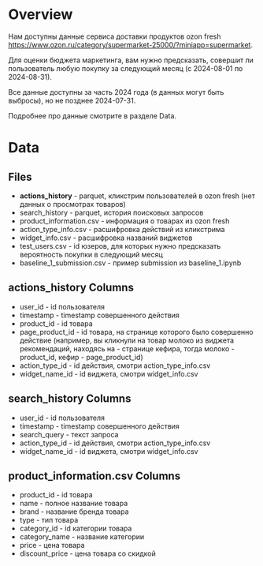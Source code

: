 # Overview

Нам доступны данные сервиса доставки продуктов ozon fresh https://www.ozon.ru/category/supermarket-25000/?miniapp=supermarket.

Для оценки бюджета маркетинга, вам нужно предсказать, совершит ли пользователь любую покупку за следующий месяц (с 2024-08-01 по 2024-08-31).

Все данные доступны за часть 2024 года (в данных могут быть выбросы), но не позднее 2024-07-31.

Подробнее про данные смотрите в разделе Data.

# Data

## Files

- $\textbf{actions_history}$ - parquet, кликстрим пользователей в ozon fresh (нет данных о просмотрах товаров)
- search_history - parquet, история поисковых запросов
- product_information.csv - информация о товарах из ozon fresh
- action_type_info.csv - расшифровка действий из кликстрима
- widget_info.csv - расшифровка названий виджетов
- test_users.csv - id юзеров, для которых нужно предсказать вероятность покупки в следующий месяц
- baseline_1_submission.csv - пример submission из baseline_1.ipynb

## actions_history Columns

- user_id - id пользователя
- timestamp - timestamp совершенного действия
- product_id - id товара
- page_product_id - id товара, на странице которого было совершенно действие (например, вы кликнули на товар молоко из виджета рекомендаций, находясь на - странице кефира, тогда молоко - product_id, кефир - page_product_id)
- action_type_id - id действия, смотри action_type_info.csv
- widget_name_id - id виджета, смотри widget_info.csv

## search_history Columns

- user_id - id пользователя
- timestamp - timestamp совершенного действия
- search_query - текст запроса
- action_type_id - id действия, смотри action_type_info.csv
- widget_name_id - id виджета, смотри widget_info.csv

## product_information.csv Columns

- product_id - id товара
- name - полное название товара
- brand - название бренда товара
- type - тип товара
- category_id - id категории товара
- category_name - название категории
- price - цена товара
- discount_price - цена товара со скидкой